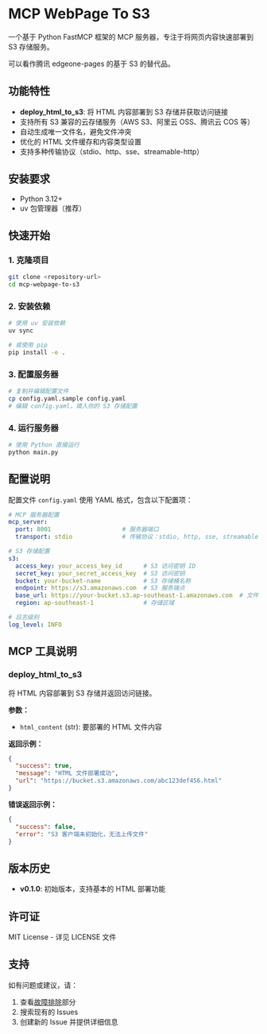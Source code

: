 # MCP WebPage To S3

一个基于 Python FastMCP 框架的 MCP 服务器，专注于将网页内容快速部署到 S3 存储服务。

可以看作腾讯 edgeone-pages 的基于 S3 的替代品。 

## 功能特性

- **deploy_html_to_s3**: 将 HTML 内容部署到 S3 存储并获取访问链接
- 支持所有 S3 兼容的云存储服务（AWS S3、阿里云 OSS、腾讯云 COS 等）
- 自动生成唯一文件名，避免文件冲突
- 优化的 HTML 文件缓存和内容类型设置
- 支持多种传输协议（stdio、http、sse、streamable-http）

## 安装要求

- Python 3.12+
- uv 包管理器（推荐）

## 快速开始

### 1. 克隆项目

```bash
git clone <repository-url>
cd mcp-webpage-to-s3
```

### 2. 安装依赖

```bash
# 使用 uv 安装依赖
uv sync

# 或使用 pip
pip install -e .
```

### 3. 配置服务器

```bash
# 复制并编辑配置文件
cp config.yaml.sample config.yaml
# 编辑 config.yaml，填入你的 S3 存储配置
```

### 4. 运行服务器

```bash
# 使用 Python 直接运行
python main.py
```

## 配置说明

配置文件 `config.yaml` 使用 YAML 格式，包含以下配置项：

```yaml
# MCP 服务器配置
mcp_server:
  port: 8001                    # 服务器端口
  transport: stdio              # 传输协议：stdio, http, sse, streamable-http

# S3 存储配置
s3:
  access_key: your_access_key_id      # S3 访问密钥 ID
  secret_key: your_secret_access_key  # S3 访问密钥
  bucket: your-bucket-name            # S3 存储桶名称
  endpoint: https://s3.amazonaws.com  # S3 服务端点
  base_url: https://your-bucket.s3.ap-southeast-1.amazonaws.com  # 文件访问基础 URL
  region: ap-southeast-1              # 存储区域

# 日志级别
log_level: INFO
```

## MCP 工具说明

### deploy_html_to_s3

将 HTML 内容部署到 S3 存储并返回访问链接。

**参数：**
- `html_content` (str): 要部署的 HTML 文件内容

**返回示例：**
```json
{
  "success": true,
  "message": "HTML 文件部署成功",
  "url": "https://bucket.s3.amazonaws.com/abc123def456.html"
}
```

**错误返回示例：**
```json
{
  "success": false,
  "error": "S3 客户端未初始化，无法上传文件"
}
```

## 版本历史

- **v0.1.0**: 初始版本，支持基本的 HTML 部署功能

## 许可证

MIT License - 详见 LICENSE 文件

## 支持

如有问题或建议，请：
1. 查看[故障排除](#故障排除)部分
2. 搜索现有的 Issues
3. 创建新的 Issue 并提供详细信息